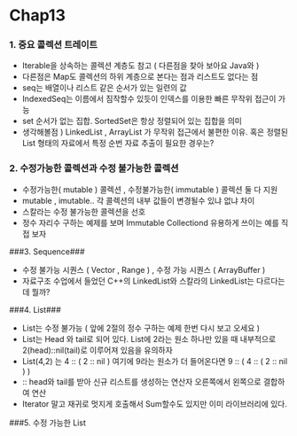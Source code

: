 # Chap13


### 1. 중요 콜렉션 트레이트 ###
* Iterable을 상속하는 콜렉션 계층도 참고 ( 다른점을 찾아 보아요 Java와 )
* 다른점은 Map도 콜렉션의 하위 계층으로 본다는 점과 리스트도 없다는 점
* seq는 배열이나 리스트 같은 순서가 있는 일련의 값 
* IndexedSeq는 이름에서 짐작할수 있듯이 인덱스를 이용한 빠른 무작위 접근이 가능
* set 순서가 없는 집합. SortedSet은 항상 정렬되어 있는 집합을 의미
* 생각해볼점 ) LinkedList , ArrayList 가 무작위 접근에서 불편한 이유. 혹은 정렬된 List 형태의 자료에서 특정 순번 자료 추출이 필요한 경우는? 


### 2. 수정가능한 콜렉션과 수정 불가능한 콜렉션 ###
* 수정가능한( mutable ) 콜렉션 , 수정불가능한( immutable ) 콜렉션 둘 다 지원
* mutable , imutable.. 각 콜렉션의 내부 값들이 변경될수 있냐 없냐 차이 
* 스칼라는 수정 불가능한 콜렉션을 선호
* 정수 자리수 구하는 예제를 보며 Immutable Collectiond 유용하게 쓰이는 예를 직접 보자


###3. Sequence###
* 수정 불가능 시퀀스 ( Vector , Range ) , 수정 가능 시퀀스 ( ArrayBuffer ) 
* 자료구조 수업에서 들었던 C++의 LinkedList와 스칼라의 LinkedList는 다르다는데 뭘까?


###4. List###
* List는 수정 불가능 ( 앞에 2절의 정수 구하는 예제 한번 다시 보고 오세요 )
* List는 Head 와 tail로 되어 있다. List에 2라는 원소 하나만 있을 때 내부적으로 2(head)::nil(tail)로 이루어져 있음을 유의하자
* List(4,2) 는 4 :: ( 2 :: nil ) 여기에 9라는 원소가 더 들어온다면 9 :: ( 4 :: ( 2 :: nil ) ) 
* :: head와 tail를 받아 신규 리스트를 생성하는 연산자 오른쪽에서 왼쪽으로 결합하여 연산
* Iterator 말고 재귀로 멋지게 호출해서 Sum할수도 있지만 이미 라이브러리에 있다. 


###5. 수정 가능한 List 
